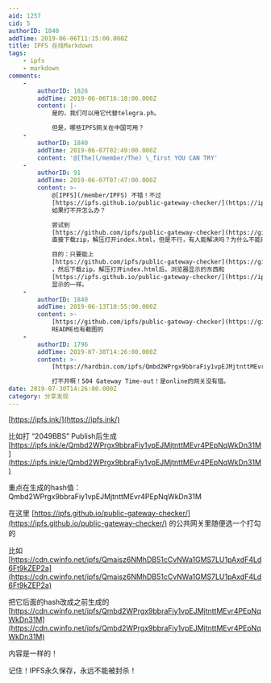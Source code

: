 ```yaml
---
aid: 1257
cid: 5
authorID: 1840
addTime: 2019-06-06T11:15:00.000Z
title: IPFS 在线Markdown
tags:
    - ipfs
    - markdown
comments:
    -
        authorID: 1826
        addTime: 2019-06-06T16:18:00.000Z
        content: |-
            是的，我们可以用它代替telegra.ph。

            但是，哪些IPFS网关在中国可用？
    -
        authorID: 1840
        addTime: 2019-06-07T02:49:00.000Z
        content: '@[The](/member/The) \_first YOU CAN TRY'
    -
        authorID: 91
        addTime: 2019-06-07T07:47:00.000Z
        content: >-
            @[IPFS](/member/IPFS) 不错！不过
            [https://ipfs.github.io/public-gateway-checker/](https://ipfs.github.io/public-gateway-checker/)
            如果打不开怎么办？  

            尝试到
            [https://github.com/ipfs/public-gateway-checker](https://github.com/ipfs/public-gateway-checker)
            直接下载zip，解压打开index.html，但是不行，有人能解决吗？为什么不能离线调用js呢？  

            目的：只要能上
            [https://github.com/ipfs/public-gateway-checker](https://github.com/ipfs/public-gateway-checker)
            ，然后下载zip，解压打开index.html后，浏览器显示的东西和
            [https://ipfs.github.io/public-gateway-checker/](https://ipfs.github.io/public-gateway-checker/)
            显示的一样。
    -
        authorID: 1840
        addTime: 2019-06-13T10:55:00.000Z
        content: >-
            [https://github.com/ipfs/public-gateway-checker](https://github.com/ipfs/public-gateway-checker)
            README也有截图的
    -
        authorID: 1796
        addTime: 2019-07-30T14:26:00.000Z
        content: >-
            [https://hardbin.com/ipfs/Qmbd2WPrgx9bbraFiy1vpEJMjtnttMEvr4PEpNqWkDn31M](https://hardbin.com/ipfs/Qmbd2WPrgx9bbraFiy1vpEJMjtnttMEvr4PEpNqWkDn31M)  

            打不开啊！504 Gateway Time-out！是online的网关没有错。
date: 2019-07-30T14:26:00.000Z
category: 分享发现
---
```


[https://ipfs.ink/](https://ipfs.ink/)

比如打 “2049BBS” Publish后生成 [https://ipfs.ink/e/Qmbd2WPrgx9bbraFiy1vpEJMjtnttMEvr4PEpNqWkDn31M](https://ipfs.ink/e/Qmbd2WPrgx9bbraFiy1vpEJMjtnttMEvr4PEpNqWkDn31M)

重点在生成的hash值：Qmbd2WPrgx9bbraFiy1vpEJMjtnttMEvr4PEpNqWkDn31M

在这里 [https://ipfs.github.io/public-gateway-checker/](https://ipfs.github.io/public-gateway-checker/) 的公共网关里随便选一个打勾的

比如[https://cdn.cwinfo.net/ipfs/Qmaisz6NMhDB51cCvNWa1GMS7LU1pAxdF4Ld6Ft9kZEP2a](https://cdn.cwinfo.net/ipfs/Qmaisz6NMhDB51cCvNWa1GMS7LU1pAxdF4Ld6Ft9kZEP2a)

把它后面的hash改成之前生成的 [https://cdn.cwinfo.net/ipfs/Qmbd2WPrgx9bbraFiy1vpEJMjtnttMEvr4PEpNqWkDn31M](https://cdn.cwinfo.net/ipfs/Qmbd2WPrgx9bbraFiy1vpEJMjtnttMEvr4PEpNqWkDn31M)

内容是一样的！

记住！IPFS永久保存，永远不能被封杀！
